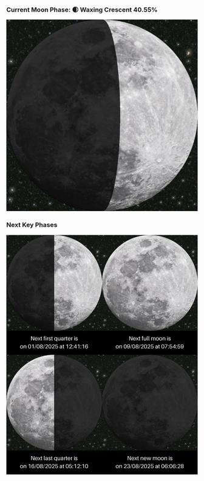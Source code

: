 ### Current Moon Phase: 🌒 Waxing Crescent 40.55%
![Moon Phase](moonphase.png)
### Next Key Phases
![Gallery](gallery.png)